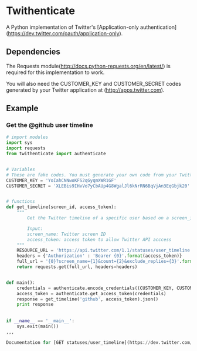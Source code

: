 # Twithenticate

A Python implementation of Twitter's [Application-only authentication]
(https://dev.twitter.com/oauth/application-only).


## Dependencies

The Requests module(http://docs.python-requests.org/en/latest/) is required for
this implementation to work.

You will also need the CUSTOMER_KEY and CUSTOMER_SECRET codes generated by your
Twitter application at (http://apps.twitter.com).


## Example

### Get the @github user timeline

```python
# import modules
import sys
import requests
from twithenticate import authenticate


# Variables
# These are fake codes. You must generate your own code from your Twitter application.
CUSTOMER_KEY = 'YoIahCNNwoKFS2qGyqmXWR1GF'
CUSTOMER_SECRET = 'XLEBis9IHvVo7yCbAUp4G8WgalJl6kNrRN6BqVjAn3EqGbjk20'


# functions
def get_timeline(screen_id, access_token):
    """
        Get the Twitter timeline of a specific user based on a screen_id.

        Input:
        screen_name: Twitter screen ID
        access_token: access token to allow Twitter API acccess
    """
    RESOURCE_URL = 'https://api.twitter.com/1.1/statuses/user_timeline.json'	
    headers = {'Authorization' : 'Bearer {0}'.format(access_token)}
    full_url = '{0}?screen_name={1}&count={2}&exclude_replies={3}'.format(RESOURCE_URL, screen_name, 5, 'True')
    return requests.get(full_url, headers=headers)


def main():
	credentials = authenticate.encode_credentials((CUSTOMER_KEY, CUSTOMER_SECRET)
    access_token = authenticate.get_access_token(credentials)
    response = get_timeline('github', access_token).json()
	print response
	
	
if __name__ == '__main__':
    sys.exit(main())
,,,

Documentation for [GET statuses/user_timeline](https://dev.twitter.com/rest/reference/get/statuses/user_timeline)